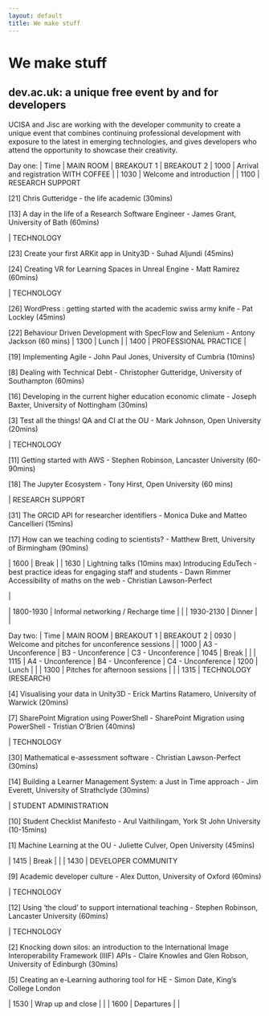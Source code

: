 ```yaml
---
layout: default
title: We make stuff
---
```

# We make stuff
## dev.ac.uk: a unique free event by and for developers

UCISA and Jisc are working with the developer community to create a unique event that combines continuing professional development with exposure to the latest in emerging technologies, and gives developers who attend the opportunity to showcase their creativity.
 
Day one:
| Time | MAIN ROOM | BREAKOUT 1 | BREAKOUT 2
| 1000 | Arrival and registration WITH COFFEE |
| 1030 | Welcome and introduction |
| 1100 | RESEARCH SUPPORT

[21] Chris Gutteridge - the life academic (30mins)

[13] A day in the life of a Research Software Engineer - James Grant, University of Bath (60mins)

| TECHNOLOGY

[23] Create your first ARKit app in Unity3D - Suhad Aljundi (45mins)
 
[24] Creating VR for Learning Spaces in Unreal Engine - Matt Ramirez (60mins)

| TECHNOLOGY

[26] WordPress : getting started with the academic swiss army knife - Pat Lockley (45mins)

[22] Behaviour Driven Development with SpecFlow and Selenium - Antony Jackson (60 mins)
| 1300 | Lunch |
| 1400 | PROFESSIONAL PRACTICE |

[19] Implementing Agile - John Paul Jones, University of Cumbria (10mins)

[8] Dealing with Technical Debt - Christopher Gutteridge, University of Southampton (60mins)

[16] Developing in the current higher education economic climate - Joseph Baxter, University of Nottingham (30mins)

[3] Test all the things! QA and CI at the OU - Mark Johnson, Open University (20mins)

| TECHNOLOGY

[11] Getting started with AWS - Stephen Robinson, Lancaster University (60-90mins)

[18] The Jupyter Ecosystem - Tony Hirst, Open University
(60 mins)

| RESEARCH SUPPORT

[31] The ORCID API for researcher identifiers - Monica Duke and Matteo Cancellieri (15mins)

[17] How can we teaching coding to scientists? - Matthew Brett, University of Birmingham (90mins)

| 1600 | Break |
| 1630 |
Lightning talks (10mins max)
Introducing EduTech - best practice ideas for engaging staff and students - Dawn Rimmer
Accessibility of maths on the web - Christian Lawson-Perfect

|

| 1800-1930 | Informal networking / Recharge time | |
| 1930-2130 | Dinner | |

Day two:
| Time | MAIN ROOM | BREAKOUT 1 | BREAKOUT 2
| 0930 | Welcome and pitches for unconference sessions |
| 1000 | A3 - Unconference | B3 - Unconference | C3 - Unconference
| 1045 | Break | |
| 1115 | A4 - Unconference | B4 - Unconference | C4 - Unconference
| 1200 | Lunch | |
| 1300 | Pitches for afternoon sessions | |
| 1315 | TECHNOLOGY (RESEARCH)

[4] Visualising your data in Unity3D - Erick Martins Ratamero, University of Warwick (20mins)

[7] SharePoint Migration using PowerShell - SharePoint Migration using PowerShell - Tristian O’Brien (40mins)

| TECHNOLOGY

[30] Mathematical e-assessment software - Christian Lawson-Perfect (30mins)

[14] Building a Learner Management System: a Just in Time approach - Jim Everett, University of Strathclyde (30mins)

| STUDENT ADMINISTRATION

[10] Student Checklist Manifesto - Arul Vaithilingam, York St John University (10-15mins)

[1] Machine Learning at the OU -  Juliette Culver, Open University (45mins)

| 1415 | Break | |
| 1430 | DEVELOPER COMMUNITY

[9] Academic developer culture - Alex Dutton, University of Oxford (60mins)

| TECHNOLOGY

[12] Using ‘the cloud’ to support international teaching - Stephen Robinson, Lancaster University (60mins)

| TECHNOLOGY

[2] Knocking down silos: an introduction to the International Image Interoperability Framework (IIIF) APIs - Claire Knowles and Glen Robson, University of Edinburgh (30mins)

[5] Creating an e-Learning authoring tool for HE - Simon Date, King’s College London

| 1530 | Wrap up and close | |
| 1600 | Departures | |


